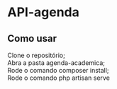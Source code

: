 # API-agenda
## Como usar

Clone o repositório;<br>
Abra a pasta agenda-academica;<br>
Rode o comando composer install;<br>
Rode o comando php artisan serve<br>
